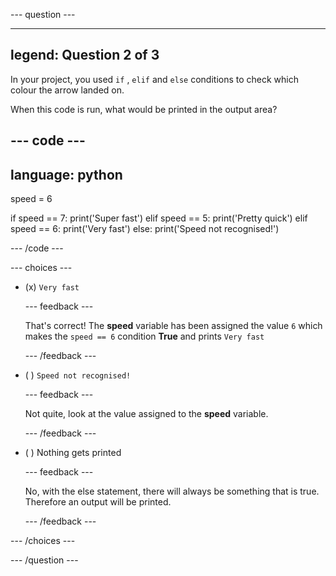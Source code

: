 
--- question ---

---
legend: Question 2 of 3
---

In your project, you used `if` , `elif` and `else` conditions to check which colour the arrow landed on. 

When this code is run, what would be printed in the output area? 

--- code ---
---
language: python
---

speed = 6

if speed == 7:
  print('Super fast')
elif speed == 5:
  print('Pretty quick')
elif speed == 6:
  print('Very fast')
else:
 print('Speed not recognised!') 

--- /code ---

--- choices ---

- (x) `Very fast`

  --- feedback ---

  That's correct! The **speed** variable has been assigned the value `6` which makes the `speed == 6` condition **True** and prints `Very fast`

  --- /feedback ---

- ( ) `Speed not recognised!`

  --- feedback ---

  Not quite, look at the value assigned to the **speed** variable.

  --- /feedback ---

- ( ) Nothing gets printed

  --- feedback ---
  
  No, with the else statement, there will always be something that is true. Therefore an output will be printed.

  --- /feedback ---

--- /choices ---

--- /question ---
